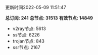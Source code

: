 更新时间2022-05-09 11:51:47

**总订阅: 241**
**总节点: 31513**
**有效节点: 14849**
- v2ray节点: 5613
- ss节点: 6226
- trojan节点: 843
- ssr节点: 2167
